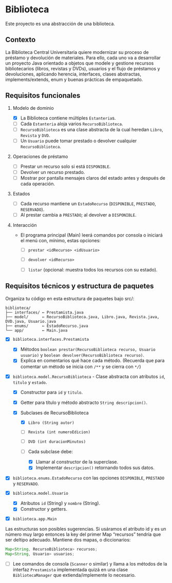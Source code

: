 # Biblioteca

Este proyecto es una abstracción de una biblioteca.

## Contexto
La Biblioteca Central Universitaria quiere modernizar su proceso de préstamo y devolución de materiales. Para ello, cada uno va a desarrollar un proyecto Java orientado a objetos que modele y gestione recursos bibliotecarios (libros, revistas y DVDs), usuarios y el flujo de préstamos y devoluciones, aplicando herencia, interfaces, clases abstractas, implements/extends, enum y buenas prácticas de empaquetado.

## Requisitos funcionales

1. Modelo de dominio

   * [x] La Biblioteca contiene múltiples `Estanteria`s.
   * [ ] Cada `Estanteria` aloja varios `RecursoBiblioteca`.
   * [ ] `RecursoBiblioteca` es una clase abstracta de la cual heredan `Libro`, `Revista` y `DVD`.
   * [ ] Un `Usuario` puede tomar prestado o devolver cualquier `RecursoBiblioteca`.

2. Operaciones de préstamo

   * [ ] Prestar un recurso solo si está `DISPONIBLE`.
   * [ ] Devolver un recurso prestado.
   * [ ] Mostrar por pantalla mensajes claros del estado antes y después de cada operación.

3. Estados

   * [ ] Cada recurso mantiene un `EstadoRecurso` (`DISPONIBLE`, `PRESTADO`, `RESERVADO`).
   * [ ] Al prestar cambia a `PRESTADO`; al devolver a `DISPONIBLE`.

4. Interacción

   * El programa principal (Main) leerá comandos por consola o iniciará el menú con, mínimo, estas opciones:

     * [ ] `prestar <idRecurso> <idUsuario>`
     * [ ] `devolver <idRecurso>`
     * [ ] `listar` (opcional: muestra todos los recursos con su estado).



## Requisitos técnicos y estructura de paquetes
Organiza tu código en esta estructura de paquetes bajo src/:

```
biblioteca/
├── interfaces/ ← Prestamista.java
├── model/      ← RecursoBiblioteca.java, Libro.java, Revista.java, DVD.java, Usuario.java
├── enums/      ← EstadoRecurso.java
└── app/        ← Main.java
```

* [x] `biblioteca.interfaces.Prestamista`

  * [x] Métodos `boolean prestar(RecursoBiblioteca recurso, Usuario usuario)` y `boolean devolver(RecursoBiblioteca recurso)`.
  * [x] Explica en comentarios qué hace cada método. (Recuerda que para
comentar un método se inicia con `/**` y se cierra con `*/`)

* [x] `biblioteca.model.RecursoBiblioteca` - Clase abstracta con atributos `id`, `titulo` y `estado`.

  * [x] Constructor para `id` y `titulo`.
  * [x] Getter para título y método abstracto `String descripcion()`.
  * [x] Subclases de RecursoBiblioteca

	* [x] `Libro (String autor)`
	* [ ] `Revista (int numeroEdicion)`
	* [ ] `DVD (int duracionMinutos)`
	* [ ] Cada subclase debe:

      * [x] Llamar al constructor de la superclase.
      * [x] Implementar `descripcion()` retornando todos sus datos.

* [x] `biblioteca.enums.EstadoRecurso` con las opciones `DISPONIBLE`, `PRESTADO` y `RESERVADO`.
* [x] `biblioteca.model.Usuario`

  * [x] Atributos `id` (String) y `nombre` (String).
  * [x] Constructor y getters.

* [x] `biblioteca.app.Main`

Las estructuras son posibles sugerencias. Si usáramos el atributo id y es un número muy
largo entonces la key del primer Map “recursos” tendría que ser deltipo adecuado.
Mantiene dos mapas, o diccionarios:

```java
Map<String, RecursoBiblioteca> recursos;
Map<String, Usuario> usuarios;
```

* [ ] Lee comandos de consola (`Scanner` o similar) y llama a los métodos de la interfaz `Prestamista` implementada quizá en una clase `BibliotecaManager` que extienda/implemente lo necesario.
